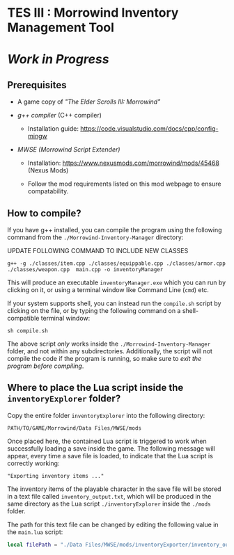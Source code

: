 # TES III : Morrowind Inventory Management Tool

# ***Work in Progress***

## Prerequisites

- A game copy of *"The Elder Scrolls III: Morrowind"*

- *g++ compiler* (C++ compiler)
    - Installation guide: https://code.visualstudio.com/docs/cpp/config-mingw

- *MWSE (Morrowind Script Extender)*
    - Installation: https://www.nexusmods.com/morrowind/mods/45468 (Nexus Mods) 

    - Follow the mod requirements listed on this mod webpage to ensure compatability.

## How to compile?

If you have g++ installed, you can compile the program using the following command from the `./Morrowind-Inventory-Manager` directory:

UPDATE FOLLOWING COMMAND TO INCLUDE NEW CLASSES

```shell
g++ -g ./classes/item.cpp ./classes/equippable.cpp ./classes/armor.cpp ./classes/weapon.cpp  main.cpp -o inventoryManager
```

This will produce an executable `inventoryManager.exe` which you can run by clicking on it, or using a terminal window like Command Line (`cmd`) etc.

If your system supports shell, you can instead run the `compile.sh` script by clicking on the file, or by typing the following command on a shell-compatible terminal window:

```shell
sh compile.sh
```

The above script *only* works inside the `./Morrowind-Inventory-Manager` folder, and not within any subdirectories. Additionally, the script will not compile the code if the program is running, so make sure to *exit the program before compiling*.

## Where to place the Lua script inside the `inventoryExplorer` folder?

Copy the entire folder `inventoryExplorer` into the following directory:

```
PATH/TO/GAME/Morrowind/Data Files/MWSE/mods
```

Once placed here, the contained Lua script is triggered to work when successfully loading a save inside the game. The following message will appear, every time a save file is loaded, to indicate that the Lua script is correctly working:

```
"Exporting inventory items ..."
```

The inventory items of the playable character in the save file will be stored in a text file called `inventory_output.txt`, which will be produced in the same directory as the Lua script `./inventoryExplorer` inside the `./mods` folder.

The path for this text file can be changed by editing the following value in the `main.lua` script:

```lua
local filePath = "./Data Files/MWSE/mods/inventoryExporter/inventory_output.txt"
```